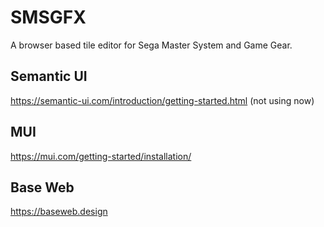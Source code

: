 # SMSGFX
A browser based tile editor for Sega Master System and Game Gear.

## Semantic UI
https://semantic-ui.com/introduction/getting-started.html
(not using now)

## MUI 
https://mui.com/getting-started/installation/

## Base Web
https://baseweb.design
